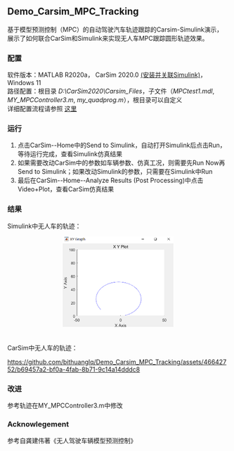 ## Demo_Carsim_MPC_Tracking
基于模型预测控制（MPC）的自动驾驶汽车轨迹跟踪的Carsim-Simulink演示，展示了如何联合CarSim和Simulink来实现无人车MPC跟踪圆形轨迹效果。

### 配置
软件版本：MATLAB R2020a， CarSim 2020.0 [(安装并关联Simulink)](https://blog.csdn.net/Cynthia_2019/article/details/121953106)， Windows 11  
路径配置：根目录 _D:\CarSim2020\Carsim_Files_，子文件（_MPCtest1.mdl_, _MY_MPCController3.m_, _my_quadprog.m_），根目录可以自定义  
详细配置流程请参照 [这里](issue/Readme.md)


### 运行
1. 点击CarSim--Home中的Send to Simulink，自动打开Simulink后点击Run，等待运行完成，查看Simulink仿真结果
2. 如果需要改动CarSim中的参数如车辆参数、仿真工况，则需要先Run Now再Send to Simulink；如果改动Simulink的参数，只需要在Simulink中Run
3. 最后在CarSim--Home--Analyze Results (Post Processing)中点击Video+Plot，查看CarSim仿真结果


### 结果
Simulink中无人车的轨迹： 
<br>
 <div align="center">
  <img src="issue/Result_Simulink.png" alt="result" width="50%" height="50%" />
</div>
<br>
<br>
CarSim中无人车的轨迹：  
<br>

https://github.com/bithuanglq/Demo_Carsim_MPC_Tracking/assets/46642752/b69457a2-bf0a-4fab-8b71-9c14a14dddc8



### 改进
参考轨迹在MY_MPCController3.m中修改


### Acknowlegement
参考自龚建伟著《无人驾驶车辆模型预测控制》


